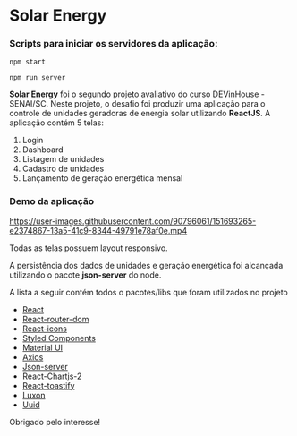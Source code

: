 <h1>Solar Energy</h1>

<h3>Scripts para iniciar os servidores da aplicação:</h3>

```
npm start
```
```
npm run server
``` 

<p>
  <strong>Solar Energy</strong> foi o segundo projeto avaliativo do curso DEVinHouse - SENAI/SC. 
  Neste projeto, o desafio foi produzir uma aplicação para o controle de unidades geradoras de energia solar utilizando <strong>ReactJS</strong>.
  A aplicação contém 5 telas:
</p>

<ol>
  <li>Login</li>
  <li>Dashboard</li>
  <li>Listagem de unidades</li>
  <li>Cadastro de unidades</li>
  <li>Lançamento de geração energética mensal</li>
</ol>

<h3>Demo da aplicação</h3>

https://user-images.githubusercontent.com/90796061/151693265-e2374867-13a5-41c9-8344-49791e78af0e.mp4

<p>Todas as telas possuem layout responsivo.</p>
<p>A persistência dos dados de unidades e geração energética foi alcançada utilizando o pacote <strong>json-server</strong> do node.</p>
<p>A lista a seguir contém todos o pacotes/libs que foram utilizados no projeto</p>

<ul>
  <li><a href="https://reactjs.org/">React</a></li>
  <li><a href="https://www.npmjs.com/package/react-router-dom">React-router-dom</a></li>
  <li><a href="https://react-icons.github.io/react-icons/">React-icons</a></li>
  <li><a href="https://styled-components.com/">Styled Components</a></li>
  <li><a href="https://mui.com/pt/">Material UI</a></li>
  <li><a href="https://axios-http.com/">Axios</a></li>
  <li><a href="https://www.npmjs.com/package/json-server">Json-server</a></li>
  <li><a href="https://react-chartjs-2.netlify.app/">React-Chartjs-2</a></li>
  <li><a href="https://fkhadra.github.io/react-toastify/introduction">React-toastify</a></li>
  <li><a href="https://moment.github.io/luxon/#/">Luxon</a></li>
  <li><a href="https://www.uuidgenerator.net/">Uuid</a></li>
</ul>

<p>Obrigado pelo interesse!</p>

